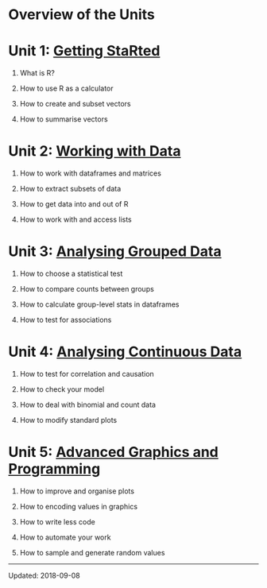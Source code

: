 

# Overview of the Units

# Unit 1: [Getting StaRted](/unit1/)

1. What is R?

2. How to use R as a calculator

3. How to create and subset vectors

4. How to summarise vectors



# Unit 2: [Working with Data](/unit2/)

1. How to work with dataframes and matrices

2. How to extract subsets of data

3. How to get data into and out of R

4. How to work with and access lists



# Unit 3: [Analysing Grouped Data](/unit3/)

1. How to choose a statistical test

2. How to compare counts between groups

3. How to calculate group-level stats in dataframes

4. How to test for associations



# Unit 4: [Analysing Continuous Data](/unit4/)

1. How to test for correlation and causation

2. How to check your model

3. How to deal with binomial and count data

4. How to modify standard plots



# Unit 5: [Advanced Graphics and Programming](/unit5/)

1. How to improve and organise plots

2. How to encoding values in graphics

3. How to write less code

4. How to automate your work

5. How to sample and generate random values

 - - -

Updated: 2018-09-08

